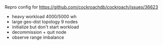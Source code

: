 Repro config for
https://github.com/cockroachdb/cockroach/issues/36623

- heavy workload 4000/5000 wh
- large geo-dist topology 9 nodes
- initialize but don't start workload
- decommission + quit node
- observe range imbalance

